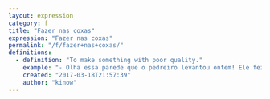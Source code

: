 ```yaml
---
layout: expression
category: f
title: "Fazer nas coxas"
expression: "Fazer nas coxas"
permalink: "/f/fazer+nas+coxas/"
definitions:
  - definition: "To make something with poor quality."
    example: "- Olha essa parede que o pedreiro levantou ontem! Ele fez nas coxas. Vou mandar ele refazer."
    created: "2017-03-18T21:57:39"
    author: "kinow"
---
```

